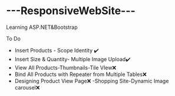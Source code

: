 # ---ResponsiveWebSite---
Learning ASP.NET&Bootstrap

To Do
- Insert Products - Scope Identity ✔️
- Insert Size & Quantity- Multiple Image Upload✔️
- View All Products-Thumbnails-Tile VIew❌
- Bind All Products with Repeater from Multiple Tables❌
- Designing Product View Page❌
-Shopping Site-Dynamic Image carousel❌
